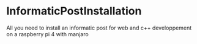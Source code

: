 # InformaticPostInstallation
All you need to install an informatic post for web and c++ developpement on a raspberry pi 4 with manjaro
